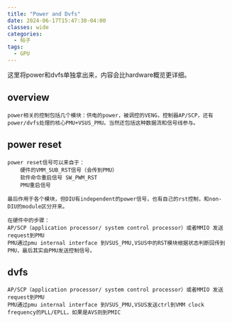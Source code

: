 ```yaml
---
title: "Power and Dvfs"
date: 2024-06-17T15:47:30-04:00
classes: wide
categories:
  - 帖子
tags:
  - GPU
---
```


这里将power和dvfs单独拿出来，内容会比hardware概览更详细。

## overview

    power相关的控制包括几个模块：供电的power，被调控的VENG，控制器AP/SCP，还有power/dvfs处理的核心PMU+VSUS_PMU。当然还包括这种数据流和信号线参与。

## power reset

    power reset信号可以来自于：
        硬件的VMM_SUB_RST信号（会传到PMU）
        软件命令重启信号 SW_PWM_RST
        PMU重启信号

    最后作用于各个模块，但DIU有independent的power信号，也有自己的rst控制，和non-DIU的module区分开来。

    在硬件中的步骤：
    AP/SCP（application processor/ system control processor）或者MMIO 发送request到PMU
    PMU通过pmu internal interface 到VSUS_PMU,VSUS中的RST模块根据状态判断回传到PMU，最后其实由PMU发送控制信号。

## dvfs

    AP/SCP（application processor/ system control processor）或者MMIO 发送request到PMU
    PMU通过pmu internal interface 到VSUS_PMU,VSUS发送ctrl到VMM clock frequency的PLL/EPLL，如果是AVS则到PMIC
    
